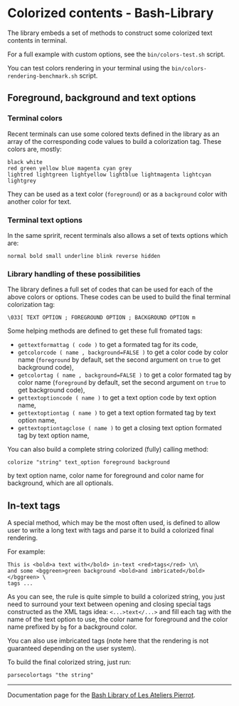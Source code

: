 Colorized contents - Bash-Library
=================================

The library embeds a set of methods to construct some colorized text contents in terminal.

For a full example with custom options, see the `bin/colors-test.sh` script.

You can test colors rendering in your terminal using the `bin/colors-rendering-benchmark.sh` script.


## Foreground, background and text options

### Terminal colors

Recent terminals can use some colored texts defined in the library as an array of the corresponding
code values to build a colorization tag. These colors are, mostly:

    black white
    red green yellow blue magenta cyan grey
    lightred lightgreen lightyellow lightblue lightmagenta lightcyan lightgrey

They can be used as a text color (`foreground`) or as a `background` color with another color
for text.

### Terminal text options

In the same spririt, recent terminals also allows a set of texts options which are:

    normal bold small underline blink reverse hidden

### Library handling of these possibilities

The library defines a full set of codes that can be used for each of the above colors or
options. These codes can be used to build the final terminal colorization tag:

    \033[ TEXT OPTION ; FOREGROUND OPTION ; BACKGROUND OPTION m

Some helping methods are defined to get these full fromated tags:

-    `gettextformattag ( code )` to get a formated tag for its code,
-    `getcolorcode ( name , background=FALSE )` to get a color code by color name (`foreground`
     by default, set the second argument on `true` to get background code),
-    `getcolortag ( name , background=FALSE )` to get a color formated tag by color name (`foreground`
     by default, set the second argument on `true` to get background code),
-    `gettextoptioncode ( name )` to get a text option code by text option name,
-    `gettextoptiontag ( name )` to get a text option formated tag by text option name,
-    `gettextoptiontagclose ( name )` to get a closing text option formated tag by text option name,

You can also build a complete string colorized (fully) calling method:

    colorize "string" text_option foreground background

by text option name, color name for foreground and color name for background, which are all
optionals.


## In-text tags

A special method, which may be the most often used, is defined to allow user to write a long
text with tags and parse it to build a colorized final rendering.

For example:

    This is <bold>a text with</bold> in-text <red>tags</red> \n\
    and some <bggreen>green background <bold>and imbricated</bold></bggreen> \
    tags ...

As you can see, the rule is quite simple to build a colorized string, you just need to surround
your text between opening and closing special tags constructed as the XML tags idea: `<...>text</...>`
and fill each tag with the name of the text option to use, the color name for foreground and
the color name prefixed by `bg` for a background color.

You can also use imbricated tags (note here that the rendering is not guaranteed depending
on the user system).

To build the final colorized string, just run:

    parsecolortags "the string"


--------------

Documentation page for the [Bash Library of Les Ateliers Pierrot](https://github.com/atelierspierrot/bash-library).
